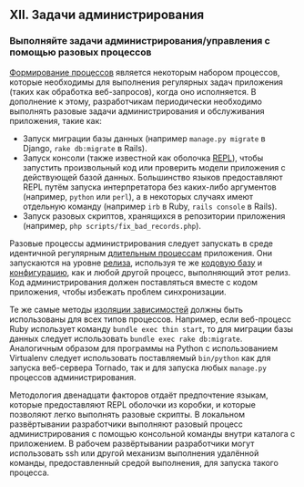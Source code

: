 ## XII. Задачи администрирования
### Выполняйте задачи администрирования/управления с помощью разовых процессов

[Формирование процессов](./concurrency) является некоторым набором процессов, которые необходимы для выполнения регулярных задач приложения (таких как обработка веб-запросов), когда оно исполняется. В дополнение к этому, разработчикам периодически необходимо выполнять разовые задачи администрирования и обслуживания приложения, такие как:

* Запуск миграции базы данных (например `manage.py migrate` в Django, `rake db:migrate` в Rails).
* Запуск консоли (также известной как оболочка [REPL](https://en.wikipedia.org/wiki/Read-eval-print_loop)), чтобы запустить произвольный код или проверить модели приложения с действующей базой данных. Большинство языков предоставляют REPL путём запуска интерпретатора без каких-либо аргументов (например, `python` или `perl`), а в некоторых случаях имеют отдельную команду (например `irb` в Ruby, `rails console` в Rails).
* Запуск разовых скриптов, хранящихся в репозитории приложения (например, `php scripts/fix_bad_records.php`).

Разовые процессы администрирования следует запускать в среде идентичной регулярным [длительным процессам](./processes) приложения. Они запускаются на уровне [релиза](./build-release-run), используя те же [кодовую базу](./codebase) и [конфигурацию](./config), как и любой другой процесс, выполняющий этот релиз. Код администрирования должен поставляться вместе с кодом приложения, чтобы избежать проблем синхронизации.

Те же самые методы [изоляции зависимостей](./dependencies) должны быть использованы для всех типов процессов. Например, если веб-процесс Ruby использует команду `bundle exec thin start`, то для миграции базы данных следует использовать `bundle exec rake db:migrate`. Аналогичным образом для программы на Python с использованием Virtualenv следует использовать поставляемый `bin/python` как для запуска веб-сервера Tornado, так и для запуска любых `manage.py` процессов администрирования.

Методология двенадцати факторов отдаёт предпочтение языкам, которые предоставляют REPL оболочки из коробки, и которые позволяют легко выполнять разовые скрипты. В локальном развёртывании разработчики выполняют разовый процесс администрирования с помощью консольной команды внутри каталога с приложением. В рабочем развёртывании разработчики могут использовать ssh или другой механизм выполнения удалённой команды, предоставленный средой выполнения, для запуска такого процесса.
